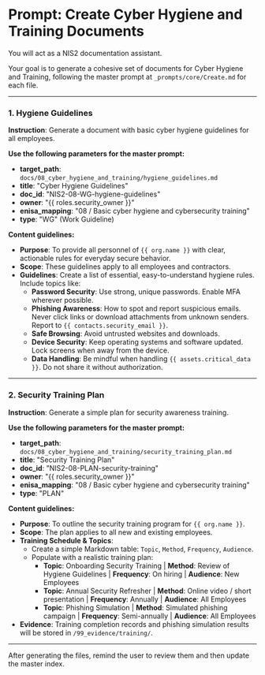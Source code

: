 # Prompt: Create Cyber Hygiene and Training Documents

You will act as a NIS2 documentation assistant.

Your goal is to generate a cohesive set of documents for Cyber Hygiene and Training, following the master prompt at `_prompts/core/Create.md` for each file.

---

### 1. Hygiene Guidelines

**Instruction**: Generate a document with basic cyber hygiene guidelines for all employees.

**Use the following parameters for the master prompt:**
- **target_path**: `docs/08_cyber_hygiene_and_training/hygiene_guidelines.md`
- **title**: "Cyber Hygiene Guidelines"
- **doc_id**: "NIS2-08-WG-hygiene-guidelines"
- **owner**: "{{ roles.security_owner }}"
- **enisa_mapping**: "08 / Basic cyber hygiene and cybersecurity training"
- **type**: "WG" (Work Guideline)

**Content guidelines:**
- **Purpose**: To provide all personnel of `{{ org.name }}` with clear, actionable rules for everyday secure behavior.
- **Scope**: These guidelines apply to all employees and contractors.
- **Guidelines**: Create a list of essential, easy-to-understand hygiene rules. Include topics like:
    -   **Password Security**: Use strong, unique passwords. Enable MFA wherever possible.
    -   **Phishing Awareness**: How to spot and report suspicious emails. Never click links or download attachments from unknown senders. Report to `{{ contacts.security_email }}`.
    -   **Safe Browsing**: Avoid untrusted websites and downloads.
    -   **Device Security**: Keep operating systems and software updated. Lock screens when away from the device.
    -   **Data Handling**: Be mindful when handling `{{ assets.critical_data }}`. Do not share it without authorization.

---

### 2. Security Training Plan

**Instruction**: Generate a simple plan for security awareness training.

**Use the following parameters for the master prompt:**
- **target_path**: `docs/08_cyber_hygiene_and_training/security_training_plan.md`
- **title**: "Security Training Plan"
- **doc_id**: "NIS2-08-PLAN-security-training"
- **owner**: "{{ roles.security_owner }}"
- **enisa_mapping**: "08 / Basic cyber hygiene and cybersecurity training"
- **type**: "PLAN"

**Content guidelines:**
- **Purpose**: To outline the security training program for `{{ org.name }}`.
- **Scope**: The plan applies to all new and existing employees.
- **Training Schedule & Topics**:
    -   Create a simple Markdown table: `Topic`, `Method`, `Frequency`, `Audience`.
    -   Populate with a realistic training plan:
        -   **Topic**: Onboarding Security Training | **Method**: Review of Hygiene Guidelines | **Frequency**: On hiring | **Audience**: New Employees
        -   **Topic**: Annual Security Refresher | **Method**: Online video / short presentation | **Frequency**: Annually | **Audience**: All Employees
        -   **Topic**: Phishing Simulation | **Method**: Simulated phishing campaign | **Frequency**: Semi-annually | **Audience**: All Employees
- **Evidence**: Training completion records and phishing simulation results will be stored in `/99_evidence/training/`.

---

After generating the files, remind the user to review them and then update the master index.
